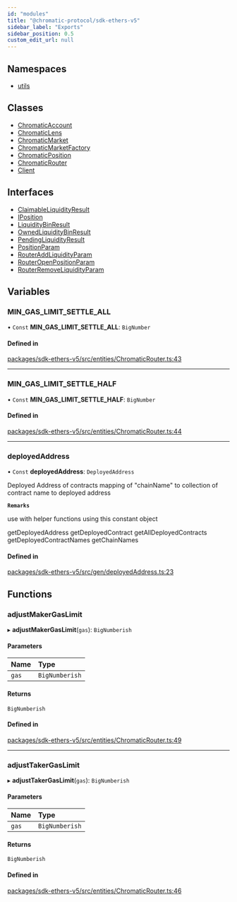 ```yaml
---
id: "modules"
title: "@chromatic-protocol/sdk-ethers-v5"
sidebar_label: "Exports"
sidebar_position: 0.5
custom_edit_url: null
---
```


## Namespaces

- [utils](namespaces/utils.md)

## Classes

- [ChromaticAccount](classes/ChromaticAccount.md)
- [ChromaticLens](classes/ChromaticLens.md)
- [ChromaticMarket](classes/ChromaticMarket.md)
- [ChromaticMarketFactory](classes/ChromaticMarketFactory.md)
- [ChromaticPosition](classes/ChromaticPosition.md)
- [ChromaticRouter](classes/ChromaticRouter.md)
- [Client](classes/Client.md)

## Interfaces

- [ClaimableLiquidityResult](interfaces/ClaimableLiquidityResult.md)
- [IPosition](interfaces/IPosition.md)
- [LiquidityBinResult](interfaces/LiquidityBinResult.md)
- [OwnedLiquidityBinResult](interfaces/OwnedLiquidityBinResult.md)
- [PendingLiquidityResult](interfaces/PendingLiquidityResult.md)
- [PositionParam](interfaces/PositionParam.md)
- [RouterAddLiquidityParam](interfaces/RouterAddLiquidityParam.md)
- [RouterOpenPositionParam](interfaces/RouterOpenPositionParam.md)
- [RouterRemoveLiquidityParam](interfaces/RouterRemoveLiquidityParam.md)

## Variables

### MIN\_GAS\_LIMIT\_SETTLE\_ALL

• `Const` **MIN\_GAS\_LIMIT\_SETTLE\_ALL**: `BigNumber`

#### Defined in

[packages/sdk-ethers-v5/src/entities/ChromaticRouter.ts:43](https://github.com/chromatic-protocol/sdk/blob/e269c27/packages/sdk-ethers-v5/src/entities/ChromaticRouter.ts#L43)

___

### MIN\_GAS\_LIMIT\_SETTLE\_HALF

• `Const` **MIN\_GAS\_LIMIT\_SETTLE\_HALF**: `BigNumber`

#### Defined in

[packages/sdk-ethers-v5/src/entities/ChromaticRouter.ts:44](https://github.com/chromatic-protocol/sdk/blob/e269c27/packages/sdk-ethers-v5/src/entities/ChromaticRouter.ts#L44)

___

### deployedAddress

• `Const` **deployedAddress**: `DeployedAddress`

Deployed Address of contracts
mapping of "chainName" to collection of contract name to deployed address

**`Remarks`**

use with helper functions using this constant object

getDeployedAddress
getDeployedContract
getAllDeployedContracts
getDeployedContractNames
getChainNames

#### Defined in

[packages/sdk-ethers-v5/src/gen/deployedAddress.ts:23](https://github.com/chromatic-protocol/sdk/blob/e269c27/packages/sdk-ethers-v5/src/gen/deployedAddress.ts#L23)

## Functions

### adjustMakerGasLimit

▸ **adjustMakerGasLimit**(`gas`): `BigNumberish`

#### Parameters

| Name | Type |
| :------ | :------ |
| `gas` | `BigNumberish` |

#### Returns

`BigNumberish`

#### Defined in

[packages/sdk-ethers-v5/src/entities/ChromaticRouter.ts:49](https://github.com/chromatic-protocol/sdk/blob/e269c27/packages/sdk-ethers-v5/src/entities/ChromaticRouter.ts#L49)

___

### adjustTakerGasLimit

▸ **adjustTakerGasLimit**(`gas`): `BigNumberish`

#### Parameters

| Name | Type |
| :------ | :------ |
| `gas` | `BigNumberish` |

#### Returns

`BigNumberish`

#### Defined in

[packages/sdk-ethers-v5/src/entities/ChromaticRouter.ts:46](https://github.com/chromatic-protocol/sdk/blob/e269c27/packages/sdk-ethers-v5/src/entities/ChromaticRouter.ts#L46)
